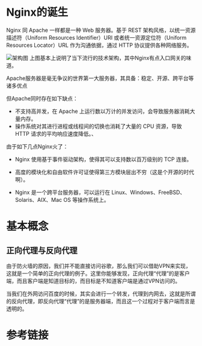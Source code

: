 # Nginx的诞生

Nginx 同 Apache 一样都是一种 Web 服务器。基于 REST 架构风格，以统一资源描述符（Uniform Resources Identifier）URI 或者统一资源定位符（Uniform Resources Locator）URL 作为沟通依据，通过 HTTP 协议提供各种网络服务。

![架构图](https://pic1.zhimg.com/80/v2-e1826bab1d07df8e97d61aa809b94a10_720w.jpg)
上图基本上说明了当下流行的技术架构，其中Nginx有点入口网关的味道。


Apache服务器是毫无争议的世界第一大服务器，其具备：稳定、开源、跨平台等诸多优点

但Apache同时存在如下缺点：

- 不支持高并发，在 Apache 上运行数以万计的并发访问，会导致服务器消耗大量内存。
- 操作系统对其进行进程或线程间的切换也消耗了大量的 CPU 资源，导致 HTTP 请求的平均响应速度降低。、

由于如下几点Nginx火了：
- Nginx 使用基于事件驱动架构，使得其可以支持数以百万级别的 TCP 连接。

- 高度的模块化和自由软件许可证使得第三方模块层出不穷（这是个开源的时代啊）。

- Nginx 是一个跨平台服务器，可以运行在 Linux、Windows、FreeBSD、Solaris、AIX、Mac OS 等操作系统上。

# 基本概念

## 正向代理与反向代理

由于防火墙的原因，我们并不能直接访问谷歌，那么我们可以借助VPN来实现，这就是一个简单的正向代理的例子。这里你能够发现，正向代理“代理”的是客户端，而且客户端是知道目标的，而目标是不知道客户端是通过VPN访问的。

当我们在外网访问百度的时候，其实会进行一个转发，代理到内网去，这就是所谓的反向代理，即反向代理“代理”的是服务器端，而且这一个过程对于客户端而言是透明的。


# 参考链接
[](https://zhuanlan.zhihu.com/p/34943332)
[](https://mp.weixin.qq.com/s/XoqGvYBabW8YBl9xEeNYZw)
[](https://github.com/dunwu/nginx-tutorial)
